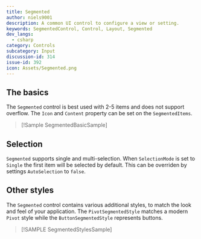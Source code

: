 ```yaml
---
title: Segmented
author: niels9001
description: A common UI control to configure a view or setting. 
keywords: SegmentedControl, Control, Layout, Segmented
dev_langs:
  - csharp
category: Controls
subcategory: Input
discussion-id: 314
issue-id: 392
icon: Assets/Segmented.png
---
```


## The basics

The `Segmented` control is best used with 2-5 items and does not support overflow. The `Icon` and `Content` property can be set on the `SegmentedItems`.

> [!Sample SegmentedBasicSample]

## Selection
`Segmented` supports single and multi-selection. When `SelectionMode` is set to `Single` the first item will be selected by default. This can be overriden by settings `AutoSelection` to `false`. 

## Other styles

The `Segmented` control contains various additional styles, to match the look and feel of your application. The `PivotSegmentedStyle` matches a modern `Pivot` style while the `ButtonSegmentedStyle` represents buttons.

> [!SAMPLE SegmentedStylesSample]
